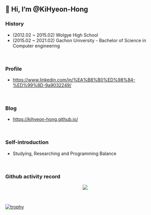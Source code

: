 ## 👋 Hi, I’m @KiHyeon-Hong


### History

- (2012.02 ~ 2015.02) Wolgye High School
- (2015.02 ~ 2021.02) Gachon University - Bachelor of Science in Computer engineering
<!--
- (2021.02 ~ 2023.02) Gachon University - Master of Science in IT Convergence Engineering
-->
<br>


### Profile

- https://www.linkedin.com/in/%EA%B8%B0%ED%98%84-%ED%99%8D-9a9032249/
<br>


### Blog

- https://kihyeon-hong.github.io/
<br>


### Self-introduction
- Studying, Researching and Programming Balance
<br>


### Github activity record
<p align="center">
  <a href="https://github.com/anuraghazra/github-readme-stats">
    <img align="center" src="https://github-readme-stats.vercel.app/api?username=KiHyeon-Hong&count_private=true&show_icons=true" />
  </a>
</p>
<br>


[![trophy](https://github-profile-trophy.vercel.app/?username=KiHyeon-Hong&margin-w=10&margin-h=10&no-frame=true&no-bg=true&row=1&column=8)](https://github.com/ryo-ma/github-profile-trophy)

<!--
<p align="center">
    <img src="https://img.shields.io/badge/-Python-000000?style=flat&logo=Python&logoColor=white">
    <img src="https://img.shields.io/badge/-Node.js-000000?style=flat&logo=Node.js&logoColor=white">
    <img src="https://img.shields.io/badge/-C-000000?style=flat&logo=C&logoColor=white">
    <img src="https://img.shields.io/badge/-JavaScript-000000?style=flat&logo=Javascript&logoColor=white">
</p>
-->

